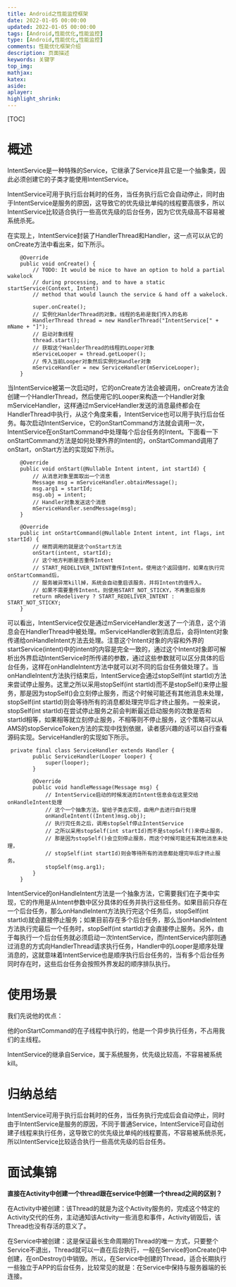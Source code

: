 ```yaml
---
title: Android之性能监控框架
date: 2022-01-05 00:00:00
updated: 2022-01-05 00:00:00
tags: [Android,性能优化,性能监控]
type: [Android,性能优化,性能监控]
comments: 性能优化框架介绍
description: 页面描述
keywords: 关键字
top_img:
mathjax:
katex:
aside:
aplayer:
highlight_shrink:
---
```




[TOC]

# 概述

IntentService是一种特殊的Service，它继承了Service并且它是一个抽象类，因此必须创建它的子类才能使用IntentService。

IntentService可用于执行后台耗时的任务，当任务执行后它会自动停止，同时由于IntentService是服务的原因，这导致它的优先级比单纯的线程要高很多，所以IntentService比较适合执行一些高优先级的后台任务，因为它优先级高不容易被系统杀死。

在实现上，IntentService封装了HandlerThread和Handler，这一点可以从它的onCreate方法中看出来，如下所示。

```
    @Override
    public void onCreate() {
        // TODO: It would be nice to have an option to hold a partial wakelock
        // during processing, and to have a static startService(Context, Intent)
        // method that would launch the service & hand off a wakelock.

        super.onCreate();
        // 实例化HanlderThread的对象。线程的名称是我们传入的名称
        HandlerThread thread = new HandlerThread("IntentService[" + mName + "]");
        // 启动对象线程
        thread.start();
        // 获取这个HanlderThread的线程的Looper对象
        mServiceLooper = thread.getLooper();
        // 传入当前Looper对象然后实例化Handler对象
        mServiceHandler = new ServiceHandler(mServiceLooper);
    }
```
当IntentService被第一次启动时，它的onCreate方法会被调用，onCreate方法会创建一个HandlerThread，然后使用它的Looper来构造一个Handler对象mServiceHandler，这样通过mServiceHandler发送的消息最终都会在HandlerThread中执行，从这个角度来看，IntentService也可以用于执行后台任务。每次启动IntentService，它的onStartCommand方法就会调用一次，IntentService在onStartCommand中处理每个后台任务的Intent。下面看一下onStartCommand方法是如何处理外界的Intent的，onStartCommand调用了onStart，onStart方法的实现如下所示。

```
    @Override
    public void onStart(@Nullable Intent intent, int startId) {
        // 从消息对象里面取出一个消息
        Message msg = mServiceHandler.obtainMessage();
        msg.arg1 = startId;
        msg.obj = intent;
        // Handler对象发送这个消息
        mServiceHandler.sendMessage(msg);
    }

    @Override
    public int onStartCommand(@Nullable Intent intent, int flags, int startId) {
        // 继而调用的就是这个onStart方法
        onStart(intent, startId);
        // 这个地方判断是否重传Intent
        // START_REDELIVER_INTENT重传Intent。使用这个返回值时，如果在执行完onStartCommand后，
        // 服务被异常kill掉，系统会自动重启该服务，并将Intent的值传入。
        // 如果不需要重传Intent。则使用START_NOT_STICKY，不再重启服务
        return mRedelivery ? START_REDELIVER_INTENT : START_NOT_STICKY;
    }
```
可以看出，IntentService仅仅是通过mServiceHandler发送了一个消息，这个消息会在HandlerThread中被处理。mServiceHandler收到消息后，会将Intent对象传递给onHandleIntent方法去处理。注意这个Intent对象的内容和外界的startService(intent)中的intent的内容是完全一致的，通过这个Intent对象即可解析出外界启动IntentService时所传递的参数，通过这些参数就可以区分具体的后台任务，这样在onHandleIntent方法中就可以对不同的后台任务做处理了。当onHandleIntent方法执行结束后，IntentService会通过stopSelf(int startId)方法来尝试停止服务。这里之所以采用stopSelf(int startId)而不是stopSelf()来停止服务，那是因为stopSelf()会立刻停止服务，而这个时候可能还有其他消息未处理，stopSelf(int startId)则会等待所有的消息都处理完毕后才终止服务。一般来说，stopSelf(int startId)在尝试停止服务之前会判断最近启动服务的次数是否和startId相等，如果相等就立刻停止服务，不相等则不停止服务，这个策略可以从AMS的stopServiceToken方法的实现中找到依据，读者感兴趣的话可以自行查看源码实现。ServiceHandler的实现如下所示。

```
 private final class ServiceHandler extends Handler {
        public ServiceHandler(Looper looper) {
            super(looper);
        }

        @Override
        public void handleMessage(Message msg) {
            // IntentService启动的时候发送的Intent信息会在这里交给onHandleIntent处理
            // 这个一个抽象方法，留给子类去实现，由用户去进行自行处理
            onHandleIntent((Intent)msg.obj);
            // 执行完任务之后，调用stopSelf停止IntentService
            // 之所以采用stopSelf(int startId)而不是stopSelf()来停止服务，
            // 那是因为stopSelf()会立刻停止服务，而这个时候可能还有其他消息未处理，
            // stopSelf(int startId)则会等待所有的消息都处理完毕后才终止服务。
            stopSelf(msg.arg1);
        }
    }
```
IntentService的onHandleIntent方法是一个抽象方法，它需要我们在子类中实现，它的作用是从Intent参数中区分具体的任务并执行这些任务。如果目前只存在一个后台任务，那么onHandleIntent方法执行完这个任务后，stopSelf(int startId)就会直接停止服务；如果目前存在多个后台任务，那么当onHandleIntent方法执行完最后一个任务时，stopSelf(int startId)才会直接停止服务。另外，由于每执行一个后台任务就必须启动一次IntentService，而IntentService内部则通过消息的方式向HandlerThread请求执行任务，Handler中的Looper是顺序处理消息的，这就意味着IntentService也是顺序执行后台任务的，当有多个后台任务同时存在时，这些后台任务会按照外界发起的顺序排队执行。


# 使用场景

我们先说他的优点：

他的onStartCommand的在子线程中执行的，他是一个异步执行任务，不占用我们的主线程。

IntentService的继承自Service，属于系统服务，优先级比较高，不容易被系统kill。


# 归纳总结

IntentService可用于执行后台耗时的任务，当任务执行完成后会自动停止，同时由于IntentService是服务的原因，不同于普通Service，IntentService可自动创建子线程来执行任务，这导致它的优先级比单纯的线程要高，不容易被系统杀死，所以IntentService比较适合执行一些高优先级的后台任务。


# 面试集锦

**直接在Activity中创建一个thread跟在service中创建一个thread之间的区别？**

在Activity中被创建：该Thread的就是为这个Activity服务的，完成这个特定的Activity交代的任务，主动通知该Activity一些消息和事件，Activity销毁后，该Thread也没有存活的意义了。

在Service中被创建：这是保证最长生命周期的Thread的唯一
方式，只要整个Service不退出，Thread就可以一直在后台执行，一般在Service的onCreate()中创建，在onDestroy()中销毁。所以，在Service中创建的Thread，适合长期执行一些独立于APP的后台任务，比较常见的就是：在Service中保持与服务器端的长连接。









